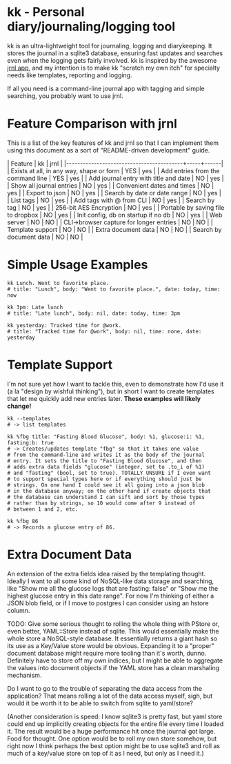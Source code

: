 # kk - Personal diary/journaling/logging tool

kk is an ultra-lightweight tool for journaling, logging and
diarykeeping. It stores the journal in a sqlite3 database, ensuring
fast updates and searches even when the logging gets fairly
involved. kk is inspired by the awesome
[jrnl app](http://maebert.github.io/jrnl/), and my intention is to
make kk "scratch my own itch" for specialty needs like templates,
reporting and logging.

If all you need is a command-line journal app with tagging and simple
searching, you probably want to use jrnl.

# Feature Comparison with jrnl

This is a list of the key features of kk and jrnl so that I can
implement them using this document as a sort of "README-driven
development" guide.

| Feature                                  | kk | jrnl |
|------------------------------------------+-----+------|
| Exists at all, in any way, shape or form | YES | yes  |
| Add entries from the command line        | YES | yes  |
| Add journal entry with title and date    | NO  | yes  |
| Show all journal entries                 | NO  | yes  |
| Convenient dates and times               | NO  | yes  |
| Export to json                           | NO  | yes  |
| Search by date or date range             | NO  | yes  |
| List tags                                | NO  | yes  |
| Add tags with @ from CLI                 | NO  | yes  |
| Search by tag                            | NO  | yes  |
| 256-bit AES Encryption                   | NO  | yes  |
| Portable by saving file to dropbox       | NO  | yes  |
| Init config, db on startup if no db      | NO  | yes  |
| Web server                               | NO  | NO   |
| CLI->browser capture for longer entries  | NO  | NO   |
| Template support                         | NO  | NO   |
| Extra document data                      | NO  | NO   |
| Search by document data                  | NO  | NO   |


# Simple Usage Examples


    kk Lunch. Went to favorite place.
    # title: "Lunch", body: "Went to favorite place.", date: today, time: now

    kk 3pm: Late lunch
    # title: "Late lunch", body: nil, date: today, time: 3pm

    kk yesterday: Tracked time for @work.
    # title: "Tracked time for @work", body: nil, time: none, date: yesterday


# Template Support

I'm not sure yet how I want to tackle this, even to demonstrate how
I'd use it (a la "design by wishful thinking"), but in short I want to
create templates that let me quickly add new entries later. **These
examples will likely change!**

    kk --templates
    # -> list templates

    kk %fbg title: "Fasting Blood Glucose", body: %1, glucose:i: %1, fasting:b: true
    # -> Creates/updates template "fbg" so that it takes one value
    # from the command-line and writes it as the body of the journal
    # entry. It sets the title to "Fasting Blood Glucose", and then
    # adds extra data fields "glucose" (integer, set to .to_i of %1)
    # and "fasting" (bool, set to true). TOTALLY UNSURE if I even want
    # to support special types here or if everything should just be
    # strings. On one hand I could see it all going into a json blob
    # in the database anyway; on the other hand if create objects that
    # the database can understand I can sift and sort by those types
    # rather than by strings, so 10 would come after 9 instead of
    # between 1 and 2, etc.

    kk %fbg 86
    # -> Records a glucose entry of 86.

# Extra Document Data

An extension of the extra fields idea raised by the templating
thought. Ideally I want to all some kind of NoSQL-like data storage
and searching, like "Show me all the glucose logs that are fasting:
false" or "Show me the highest glucose entry in this date range". For
now I'm thinking of either a JSON blob field, or if I move to postgres
I can consider using an hstore column.

TODO: Give some serious thought to rolling the whole thing with PStore
or, even better, YAML::Store instead of sqlite. This would essentially
make the whole store a NoSQL-style database. It essentially returns a
giant hash so its use as a Key/Value store would be obvious. Expanding
it to a "proper" document database might require more tooling than
it's worth, dunno. Definitely have to store off my own indices, but I
might be able to aggregate the values into document objects if the
YAML store has a clean marshaling mechanism.

Do I want to go to the trouble of separating the data access from the
application? That means rolling a lot of the data access myself, sigh,
but would it be worth it to be able to switch from sqlite to
yaml/store?

(Another consideration is speed: I know sqlite3 is pretty fast, but
yaml store could end up implicitly creating objects for the entire
file every time I loaded it. The result would be a huge performance
hit once the journal got large. Food for thought. One option would be
to roll my own store somehow, but right now I think perhaps the best
option might be to use sqlite3 and roll as much of a key/value store
on top of it as I need, but only as I need it.)
